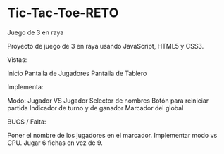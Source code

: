 # Tic-Tac-Toe-RETO
Juego de 3 en raya

Proyecto de juego de 3 en raya usando JavaScript, HTML5 y CSS3. 

Vistas:

Inicio
Pantalla de Jugadores
Pantalla de Tablero

Implementa:

Modo: Jugador VS Jugador
Selector de nombres
Botón para reiniciar partida
Indicador de turno y de ganador
Marcador del global

BUGS / Falta:

Poner el nombre de los jugadores en el marcador.
Implementar modo vs CPU.
Jugar 6 fichas en vez de 9.
